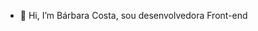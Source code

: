 - 👋 Hi, I’m Bárbara Costa, sou desenvolvedora Front-end


<!---
BabiCostt/BabiCostt is a ✨ special ✨ repository because its `README.md` (this file) appears on your GitHub profile.
You can click the Preview link to take a look at your changes.
--->
